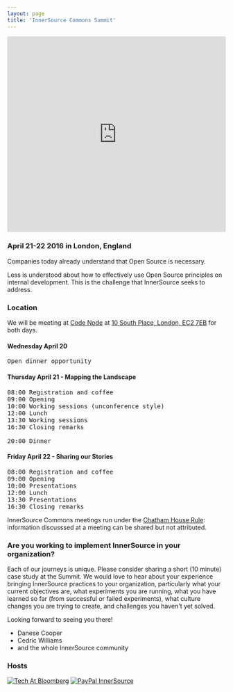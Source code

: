 ```yaml
---
layout: page
title: 'InnerSource Commons Summit'
---
```


<div style="width:100%; text-align:left;" ><iframe  src="https://www.eventbrite.com/e/innersource-commons-summit-spring-2016-registration-23771021766?ref=eweb" frameborder="0" height="450" width="100%" vspace="0" hspace="0" marginheight="5" marginwidth="5" scrolling="auto" allowtransparency="true"></iframe></div>


### April 21-22 2016 in London, England

Companies today already understand that Open Source is necessary.

Less is understood about how to effectively use Open Source principles on internal development. This is the challenge that InnerSource seeks to address.

### Location

We will be meeting at [Code Node](https://skillsmatter.com/event-space) at [10 South Place, London, EC2 7EB](https://maps.google.com/maps?q=Skills%20Matter%20%7C%20CodeNode,%2010%20South%20Place,%20London,%20EC2M%207EB,%20GB) for both days.

#### Wednesday April 20

<pre>
Open dinner opportunity
</pre>

#### Thursday April 21 - Mapping the Landscape

<pre>
08:00 Registration and coffee
09:00 Opening
10:00 Working sessions (unconference style)
12:00 Lunch
13:30 Working sessions
16:30 Closing remarks

20:00 Dinner
</pre>

#### Friday April 22 - Sharing our Stories

<pre>
08:00 Registration and coffee
09:00 Opening
10:00 Presentations
12:00 Lunch
13:30 Presentations
16:30 Closing remarks
</pre>

InnerSource Commons meetings run under the [Chatham House Rule](https://en.wikipedia.org/wiki/Chatham_House_Rule): information discusssed at a meeting can be shared but not attributed.

### Are you working to implement InnerSource in your organization?

Each of our journeys is unique. Please consider sharing a short (10 minute) case study at the Summit. We would love to hear about your experience bringing InnerSource practices to your organization, particularly what your current objectives are, what experiments you are running, what you have learned so far (from successful or failed experiments), what culture changes you are trying to create, and challenges you haven't yet solved.

Looking forward to seeing you there!

* Danese Cooper
* Cedric Williams
* and the whole InnerSource community

### Hosts

[![Tech At Bloomberg](/InnerSourceCommons/assets/img/bloomberg.jpg)](http://www.techatbloomberg.com/) [![PayPal InnerSource](/InnerSourceCommons/assets/img/paypal.png)](https://paypal.github.io)




